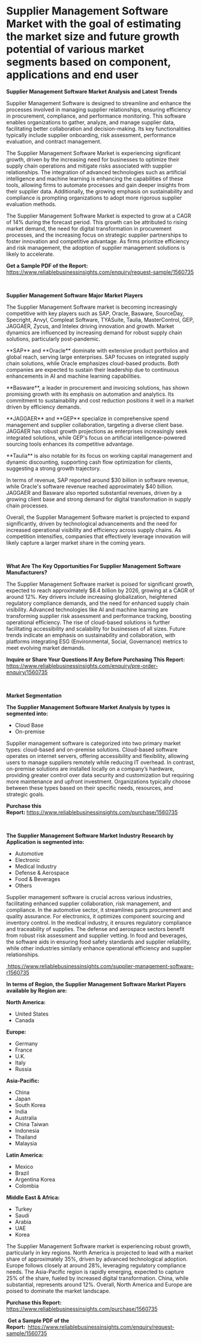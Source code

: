 <p><h1>Supplier Management Software Market with the goal of estimating the market size and future growth potential of various market segments based on component, applications and end user</h1></p><p><strong>Supplier Management Software Market Analysis and Latest Trends</strong></p>
<p><p>Supplier Management Software is designed to streamline and enhance the processes involved in managing supplier relationships, ensuring efficiency in procurement, compliance, and performance monitoring. This software enables organizations to gather, analyze, and manage supplier data, facilitating better collaboration and decision-making. Its key functionalities typically include supplier onboarding, risk assessment, performance evaluation, and contract management.</p><p>The Supplier Management Software Market is experiencing significant growth, driven by the increasing need for businesses to optimize their supply chain operations and mitigate risks associated with supplier relationships. The integration of advanced technologies such as artificial intelligence and machine learning is enhancing the capabilities of these tools, allowing firms to automate processes and gain deeper insights from their supplier data. Additionally, the growing emphasis on sustainability and compliance is prompting organizations to adopt more rigorous supplier evaluation methods.</p><p>The Supplier Management Software Market is expected to grow at a CAGR of 14% during the forecast period. This growth can be attributed to rising market demand, the need for digital transformation in procurement processes, and the increasing focus on strategic supplier partnerships to foster innovation and competitive advantage. As firms prioritize efficiency and risk management, the adoption of supplier management solutions is likely to accelerate.</p></p>
<p><strong>Get a Sample PDF of the Report:&nbsp;</strong> <a href="https://www.reliablebusinessinsights.com/enquiry/request-sample/1560735?utm_campaign=3127&utm_medium=2&utm_source=Github&utm_content=ia&utm_term=19042025&utm_id=supplier-management-software">https://www.reliablebusinessinsights.com/enquiry/request-sample/1560735</a></p>
<p>&nbsp;</p>
<p><strong>Supplier Management Software Major Market Players</strong></p>
<p><p>The Supplier Management Software market is becoming increasingly competitive with key players such as SAP, Oracle, Basware, SourceDay, Specright, Anvyl, Compleat Software, TYASuite, Taulia, MasterControl, GEP, JAGGAER, Zycus, and Intelex driving innovation and growth. Market dynamics are influenced by increasing demand for robust supply chain solutions, particularly post-pandemic.</p><p>**SAP** and **Oracle** dominate with extensive product portfolios and global reach, serving large enterprises. SAP focuses on integrated supply chain solutions, while Oracle emphasizes cloud-based products. Both companies are expected to sustain their leadership due to continuous enhancements in AI and machine learning capabilities.</p><p>**Basware**, a leader in procurement and invoicing solutions, has shown promising growth with its emphasis on automation and analytics. Its commitment to sustainability and cost reduction positions it well in a market driven by efficiency demands.</p><p>**JAGGAER** and **GEP** specialize in comprehensive spend management and supplier collaboration, targeting a diverse client base. JAGGAER has robust growth projections as enterprises increasingly seek integrated solutions, while GEP's focus on artificial intelligence-powered sourcing tools enhances its competitive advantage.</p><p>**Taulia** is also notable for its focus on working capital management and dynamic discounting, supporting cash flow optimization for clients, suggesting a strong growth trajectory.</p><p>In terms of revenue, SAP reported around $30 billion in software revenue, while Oracle's software revenue reached approximately $40 billion. JAGGAER and Basware also reported substantial revenues, driven by a growing client base and strong demand for digital transformation in supply chain processes.</p><p>Overall, the Supplier Management Software market is projected to expand significantly, driven by technological advancements and the need for increased operational visibility and efficiency across supply chains. As competition intensifies, companies that effectively leverage innovation will likely capture a larger market share in the coming years.</p></p>
<p>&nbsp;</p>
<p><strong>What Are The Key Opportunities For Supplier Management Software Manufacturers?</strong></p>
<p><p>The Supplier Management Software market is poised for significant growth, expected to reach approximately $8.4 billion by 2026, growing at a CAGR of around 12%. Key drivers include increasing globalization, heightened regulatory compliance demands, and the need for enhanced supply chain visibility. Advanced technologies like AI and machine learning are transforming supplier risk assessment and performance tracking, boosting operational efficiency. The rise of cloud-based solutions is further facilitating accessibility and scalability for businesses of all sizes. Future trends indicate an emphasis on sustainability and collaboration, with platforms integrating ESG (Environmental, Social, Governance) metrics to meet evolving market demands.</p></p>
<p><strong>Inquire or Share Your Questions If Any Before Purchasing This Report:</strong> <a href="https://www.reliablebusinessinsights.com/enquiry/pre-order-enquiry/1560735?utm_campaign=3127&utm_medium=2&utm_source=Github&utm_content=ia&utm_term=19042025&utm_id=supplier-management-software">https://www.reliablebusinessinsights.com/enquiry/pre-order-enquiry/1560735</a></p>
<p>&nbsp;</p>
<p><strong>Market Segmentation</strong></p>
<p><strong>The Supplier Management Software Market Analysis by types is segmented into:</strong></p>
<p><ul><li>Cloud Base</li><li>On-premise</li></ul></p>
<p><p>Supplier management software is categorized into two primary market types: cloud-based and on-premise solutions. Cloud-based software operates on internet servers, offering accessibility and flexibility, allowing users to manage suppliers remotely while reducing IT overhead. In contrast, on-premise solutions are installed locally on a company’s hardware, providing greater control over data security and customization but requiring more maintenance and upfront investment. Organizations typically choose between these types based on their specific needs, resources, and strategic goals.</p></p>
<p><strong>Purchase this Report:&nbsp;</strong><a href="https://www.reliablebusinessinsights.com/purchase/1560735?utm_campaign=3127&utm_medium=2&utm_source=Github&utm_content=ia&utm_term=19042025&utm_id=supplier-management-software">https://www.reliablebusinessinsights.com/purchase/1560735</a></p>
<p>&nbsp;</p>
<p><strong>The Supplier Management Software Market Industry Research by Application is segmented into:</strong></p>
<p><ul><li>Automotive</li><li>Electronic</li><li>Medical Industry</li><li>Defense & Aerospace</li><li>Food & Beverages</li><li>Others</li></ul></p>
<p><p>Supplier management software is crucial across various industries, facilitating enhanced supplier collaboration, risk management, and compliance. In the automotive sector, it streamlines parts procurement and quality assurance. For electronics, it optimizes component sourcing and inventory control. In the medical industry, it ensures regulatory compliance and traceability of supplies. The defense and aerospace sectors benefit from robust risk assessment and supplier vetting. In food and beverages, the software aids in ensuring food safety standards and supplier reliability, while other industries similarly enhance operational efficiency and supplier relationships.</p></p>
<p><a href="https://www.reliablebusinessinsights.com/supplier-management-software-r1560735?utm_campaign=3127&utm_medium=2&utm_source=Github&utm_content=ia&utm_term=19042025&utm_id=supplier-management-software">&nbsp;https://www.reliablebusinessinsights.com/supplier-management-software-r1560735</a></p>
<p><strong>In terms of Region, the Supplier Management Software Market Players available by Region are:</strong></p>
<p>
    <p> <strong> North America: </strong>
        <ul>
            <li>United States</li>
            <li>Canada</li>
        </ul>
        </p> 
    <p> <strong> Europe: </strong>
        <ul>
            <li>Germany</li>
            <li>France</li>
            <li>U.K.</li>
            <li>Italy</li>
            <li>Russia</li>
        </ul>
        </p> 
    <p> <strong> Asia-Pacific: </strong>
        <ul>
            <li>China</li>
            <li>Japan</li>
            <li>South Korea</li>
            <li>India</li>
            <li>Australia</li>
            <li>China Taiwan</li>
            <li>Indonesia</li>
            <li>Thailand</li>
            <li>Malaysia</li>
        </ul>
        </p> 
    <p> <strong> Latin America: </strong>
        <ul>
            <li>Mexico</li>
            <li>Brazil</li>
            <li>Argentina Korea</li>
            <li>Colombia</li>
        </ul>
        </p> 
    <p> <strong> Middle East & Africa: </strong>
        <ul>
            <li>Turkey</li>
            <li>Saudi</li>
            <li>Arabia</li>
            <li>UAE</li>
            <li>Korea</li>
        </ul>
    </p>
    </p>
<p><p>The Supplier Management Software market is experiencing robust growth, particularly in key regions. North America is projected to lead with a market share of approximately 35%, driven by advanced technological adoption. Europe follows closely at around 28%, leveraging regulatory compliance needs. The Asia-Pacific region is rapidly emerging, expected to capture 25% of the share, fueled by increased digital transformation. China, while substantial, represents around 12%. Overall, North America and Europe are poised to dominate the market landscape.</p></p>
<p><strong>Purchase this Report: </strong><a href="https://www.reliablebusinessinsights.com/purchase/1560735?utm_campaign=3127&utm_medium=2&utm_source=Github&utm_content=ia&utm_term=19042025&utm_id=supplier-management-software">https://www.reliablebusinessinsights.com/purchase/1560735</a></p>
<p>&nbsp;<strong>Get a Sample PDF of the Report:&nbsp;&nbsp;</strong><a href="https://www.reliablebusinessinsights.com/enquiry/request-sample/1560735?utm_campaign=3127&utm_medium=2&utm_source=Github&utm_content=ia&utm_term=19042025&utm_id=supplier-management-software">https://www.reliablebusinessinsights.com/enquiry/request-sample/1560735</a></p>
<p><strong></strong></p>
<p><p></p><p></p><p></p></p>